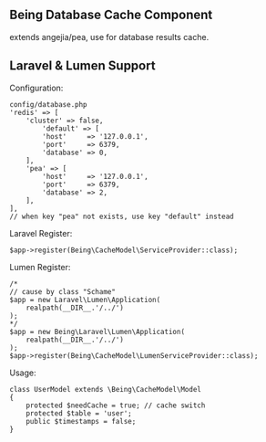 ## Being Database Cache Component

extends angejia/pea, use for database results cache.

## Laravel & Lumen Support

Configuration:

```
config/database.php
'redis' => [
    'cluster' => false,
        'default' => [
        'host'     => '127.0.0.1',
        'port'     => 6379,
        'database' => 0,
    ],
    'pea' => [
        'host'     => '127.0.0.1',
        'port'     => 6379,
        'database' => 2,
    ],
],
// when key "pea" not exists, use key "default" instead
```

Laravel Register:

```
$app->register(Being\CacheModel\ServiceProvider::class);
```

Lumen Register:

```
/*
// cause by class "Schame"
$app = new Laravel\Lumen\Application(
    realpath(__DIR__.'/../')
);
*/
$app = new Being\Laravel\Lumen\Application(
    realpath(__DIR__.'/../')
);
$app->register(Being\CacheModel\LumenServiceProvider::class);
```

Usage:

```
class UserModel extends \Being\CacheModel\Model
{
    protected $needCache = true; // cache switch
    protected $table = 'user';
    public $timestamps = false;
}
```